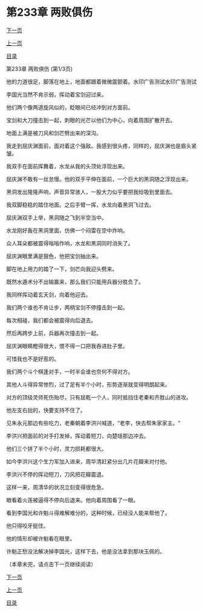 <h1>第233章    两败俱伤</h1>
            <div><p><a href="./0697_%E7%AC%AC233%E7%AB%A0_%E4%B8%A4%E8%B4%A5%E4%BF%B1%E4%BC%A4.md">下一页</a></p><p><a href="./0695_%E7%AC%AC232%E7%AB%A0_%E7%9E%92%E5%A4%A9%E8%BF%87%E6%B5%B7.md">上一页</a></p><p><a href="../">目录</a></p></div>
            <div><p>第233章    两败俱伤 (第1/3页)</p><p>他的力道很足，脚落在地上，地面都跟着微微震颤着。水印广告测试水印广告测试</p><p>李国光当然不肯示弱，挥动着宝剑迎过来。</p><p>他们两个像两道旋风似的，眨眼间已经冲到对方面前。</p><p>宝剑和大刀撞击到一起，刺眼的光芒以他们为中心，向着周围扩散开去。</p><p>地面上满是被刀风和剑芒劈出来的深沟。</p><p>我走到屈庆渊面前，面对着这个强敌。我感到很头疼，同样的，屈庆渊也是眉头紧皱。</p><p>我双手在面前挥舞着，水龙从我的头顶处浮现出来。</p><p>屈庆渊不敢有一丝怠慢。他的双手平伸在面前，一个巨大的黑洞随之浮现出来。</p><p>黑洞发出隆隆声响，声音异常骇人，一股大力似乎要把我给吸到里面去。</p><p>我双脚稳稳的踏住地面。之后手臂一挥，水龙向着黑洞飞过去。</p><p>屈庆渊双手上举，黑洞随之飞到半空当中。</p><p>水龙刚好轰在黑洞里面，仿佛一个闷雷在空中炸响。</p><p>众人耳朵都被震得嗡嗡作响，水龙和黑洞同时消失了。</p><p>屈庆渊眼里满是狠色，他把宝剑抽出来。</p><p>脚在地上用力的踏了一下，剑芒向我迎头劈来。</p><p>既然水遁术分不出输赢来，那么我们只能用兵器分胜负了。</p><p>我同样挥动着玄天剑，向着他迎去。</p><p>我们两个谁也不肯让步，两柄宝剑不停撞击到一起。</p><p>每次相碰，我们都会被震得向后退去。</p><p>然后再跨步上前，兵器再次撞击到一起。</p><p>屈庆渊眼睛瞪得很大，恨不得一口把我吞进肚子里。</p><p>可惜我也不是好惹的。</p><p>我们两个斗个棋逢对手，一时半会谁也奈何不得对方。</p><p>其他人斗得异常惨烈，过了足有半个小时，形势逐渐就变得明朗起来。</p><p>对方的顶级灵师死伤殆尽，只有屈乾一个人，同时抵挡住老秦和齐胜山的进攻。</p><p>他左支右拙的，快要支持不住了。</p><p>见朱永元那边有些吃力，老秦朝着李洪兴喊道，“老李，快去帮朱家家主。“</p><p>李洪兴把面前的对手打发掉，挥动着短刀，向楚瑶那边冲去。</p><p>他们三个拼了半个小时，灵力损耗都很大。</p><p>如今李洪兴这个生力军加入进来，周华清赶紧分出几片花瓣来对付他。</p><p>李洪兴不停的挥动短刀，刀风把花瓣震退。</p><p>这样一来，周清华的状况立刻变得很危急。</p><p>眼看着火莲被逼得不停向后退来。他向着周围看了一眼。</p><p>看到李国光和许魁斗得难解难分的，这种时候，已经没人能来帮他了。</p><p>他只得咬牙挺住。</p><p>他的情形却被许魁看在眼里。</p><p>许魁正愁没法解决掉李国光，这样下去，他是没法拿到那块玉佩的。</p><p>（本章未完，请点击下一页继续阅读）</p></div>
            <div><p><a href="./0697_%E7%AC%AC233%E7%AB%A0_%E4%B8%A4%E8%B4%A5%E4%BF%B1%E4%BC%A4.md">下一页</a></p><p><a href="./0695_%E7%AC%AC232%E7%AB%A0_%E7%9E%92%E5%A4%A9%E8%BF%87%E6%B5%B7.md">上一页</a></p><p><a href="../">目录</a></p></div>